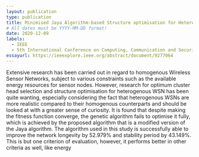 ```yaml
---
layout: publication
type: publication
title: Minimised Jaya Algorithm-based Structure optimisation for Heterogeneous Wireless Sensor Networks
# All dates must be YYYY-MM-DD format!
date: 2020-12-09
labels:
  - IEEE
  - 5th International Conference on Computing, Communication and Security
essayurl: https://ieeexplore.ieee.org/abstract/document/9277064
---
```


Extensive research has been carried out in regard to homogenous Wireless Sensor Networks, subject to various constraints such as the available energy resources for sensor nodes. However, research for optimum cluster head selection and structure optimisation for heterogenous WSN has been quite wanting, especially considering the fact that heterogenous WSNs are more realistic compared to their homogenous counterparts and should be looked at with a greater sense of curiosity. It is found that despite making the fitness function converge, the genetic algorithm fails to optimise it fully, which is achieved by the proposed algorithm that is a modified version of the Jaya algorithm. The algorithm used in this study is successfully able to improve the network longevity by 52.979% and stability period by 43.149%. This is but one criterion of evaluation, however, it performs better in other criteria as well, like energy
